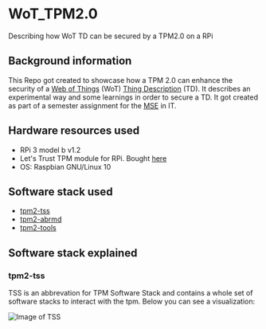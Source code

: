 # WoT_TPM2.0
Describing how WoT TD can be secured by a TPM2.0 on a RPi

## Background information
This Repo got created to showcase how a TPM 2.0 can enhance the security of a [Web of Things](https://www.w3.org/WoT/) (WoT) [Thing Description](https://www.w3.org/TR/wot-thing-description/) (TD). It describes an experimental way and some learnings in order to secure a TD. It got created as part of a semester assignment for the [MSE](https://www.msengineering.ch/) in IT.

## Hardware resources used
 - RPi 3 model b v1.2
 - Let's Trust TPM module for RPi. Bought [here](https://pi3g.com/letstrust-tpm/)
 - OS: Raspbian GNU/Linux 10

## Software stack used
- [tpm2-tss](https://github.com/tpm2-software/tpm2-tss)
- [tpm2-abrmd](https://github.com/tpm2-software/tpm2-abrmd)
- [tpm2-tools](https://github.com/tpm2-software/tpm2-tools)

## Software stack explained 

### tpm2-tss
TSS is an abbrevation for TPM Software Stack and contains a whole set of software stacks to interact with the tpm. Below you can see a visualization:

![Image of TSS]()
